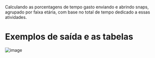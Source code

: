 Calculando as porcentagens de tempo gasto enviando e abrindo snaps, agrupado por faixa etária, com base no total de tempo dedicado a essas atividades.

<h1> Exemplos de saída e as tabelas</h1>

![image](https://github.com/user-attachments/assets/1398321f-b30c-476e-9b53-e84a15318799)
